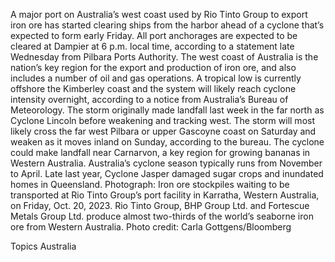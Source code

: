 A major port on Australia’s west coast used by Rio Tinto Group to export iron ore has started clearing ships from the harbor ahead of a cyclone that’s expected to form early Friday.
All port anchorages are expected to be cleared at Dampier at 6 p.m. local time, according to a statement late Wednesday from Pilbara Ports Authority. The west coast of Australia is the nation’s key region for the export and production of iron ore, and also includes a number of oil and gas operations.
A tropical low is currently offshore the Kimberley coast and the system will likely reach cyclone intensity overnight, according to a notice from Australia’s Bureau of Meteorology. The storm originally made landfall last week in the far north as Cyclone Lincoln before weakening and tracking west.
The storm will most likely cross the far west Pilbara or upper Gascoyne coast on Saturday and weaken as it moves inland on Sunday, according to the bureau. The cyclone could make landfall near Carnarvon, a key region for growing bananas in Western Australia.
Australia’s cyclone season typically runs from November to April. Late last year, Cyclone Jasper damaged sugar crops and inundated homes in Queensland.
Photograph: Iron ore stockpiles waiting to be transported at Rio Tinto Group’s port facility in Karratha, Western Australia, on Friday, Oct. 20, 2023. Rio Tinto Group, BHP Group Ltd. and Fortescue Metals Group Ltd. produce almost two-thirds of the world’s seaborne iron ore from Western Australia. Photo credit: Carla Gottgens/Bloomberg

Topics
Australia
